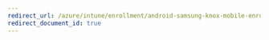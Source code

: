 ```yaml
---
redirect_url: /azure/intune/enrollment/android-samsung-knox-mobile-enroll
redirect_document_id: true
---
```

